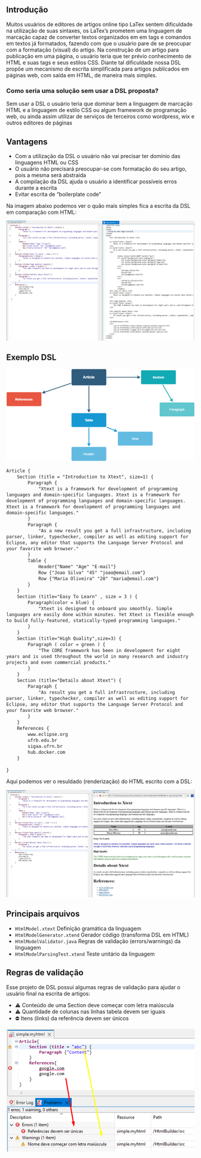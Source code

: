 ## Introdução

Muitos usuários de editores de artigos online tipo LaTex  sentem dificuldade na utilização de suas sintaxes, os LaTex’s prometem uma linguagem de marcação capaz de converter textos organizados em em tags e comandos em textos já formatados, fazendo com que o usuário pare de se preocupar com a formatação (visual) do artigo. Na construção de um artigo para publicação em uma página, o usuário teria que ter prévio conhecimento de HTML e suas tags e seus estilos CSS. Diante tal dificuldade nossa DSL propõe um mecanismo de escrita simplificada para artigos publicados em páginas web, com saída em HTML, de maneira mais simples.

### Como seria uma solução sem usar a DSL proposta?

Sem usar a DSL o usuário teria que dominar bem a linguagem de marcação HTML e a linguagem de estilo CSS ou algum framework de programação web, ou ainda assim utilizar de serviços de terceiros como wordpress, wix e outros editores de páginas

## Vantagens

* Com a utilização da DSL o usuário não vai precisar ter domínio das linguagens HTML ou CSS
* O usuário não precisará preocupar-se com formatação do seu artigo, pois a mesma será abstraída
* A compilação da DSL ajuda o usuário a identificar possíveis erros durante a escrita
* Evitar escrita de “boilerplate code”

Na imagem abaixo podemos ver o quão mais simples fica a escrita da DSL em comparação com HTML:  

![DSL Result](/images/dsl_html_comparison.jpg)

## Exemplo DSL

![DSL Result](/images/diagram.png)

```
Article {
	Section (title = "Introduction to Xtext", size=1) {
		Paragraph {
			"Xtext is a framework for development of programming languages and domain-specific languages. Xtext is a framework for development of programming languages and domain-specific languages. Xtext is a framework for development of programming languages and domain-specific languages." 
		}		
		Paragraph {
			"As a new result you get a full infrastructure, including parser, linker, typechecker, compiler as well as editing support for Eclipse, any editor that supports the Language Server Protocol and your favorite web browser."
		}
		Table {
			Header{"Name" "Age" "E-mail"}
			Row {"Joao Silva" "45" "joao@email.com"}
			Row {"Maria Oliveira" "28" "maria@email.com"} 
		}
	}
	Section (title="Easy To Learn" , size = 3 ) {
		Paragraph(color = blue) {
			"Xtext is designed to onboard you smoothly. Simple languages are easily done within minutes. Yet Xtext is flexible enough to build fully-featured, statically-typed programming languages." 
		}		
	}
	Section (title="High Quality",size=3) {
		Paragraph ( color = green ) {
			"The CORE framework has been in development for eight years and is used throughout the world in many research and industry projects and even commercial products." 
		}		
	}
	Section (title="Details about Xtext") {
		Paragraph {
			"As result you get a full infrastructure, including parser, linker, typechecker, compiler as well as editing support for Eclipse, any editor that supports the Language Server Protocol and your favorite web browser."
		}
	}		
	References {
		www.eclipse.org
		ufrb.edu.br
		sigaa.ufrn.br
		hub.docker.com
	}
	
}
```

Aqui podemos ver o resuldado (renderização) do HTML escrito com a DSL:

![DSL Result](/images/dsl_html_result.jpg)

## Principais arquivos

* `HtmlModel.xtext` Definição gramática da linguagem
* `HtmlModelGenerator.xtend` Gerador código (transforma DSL em HTML)
* `HtmlModelValidator.java` Regras de validação (errors/warnings) da linguagem
* `HtmlModelParsingTest.xtend` Teste unitário da linguagem

## Regras de validação

Esse projeto de DSL possui algumas regras de validação para ajudar o usuário final na escrita de artigos:

- :warning: Conteúdo de uma Section deve começar com letra maiúscula
- :warning: Quantidade de colunas nas linhas tabela devem ser iguais
- :no_entry: Itens (links) da referência devem ser únicos

![Warning](/images/warning.png)